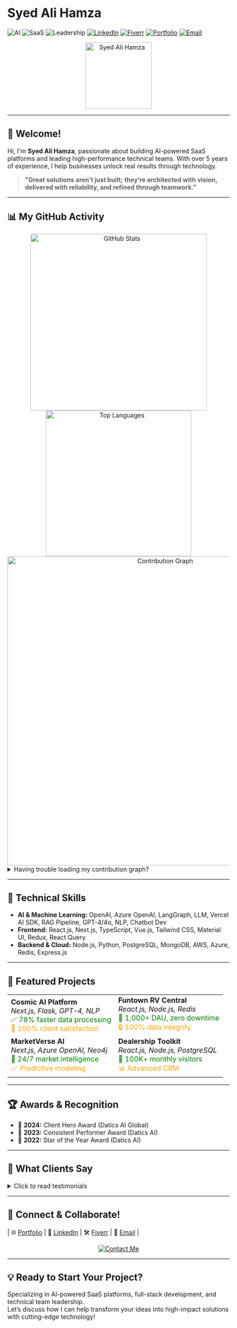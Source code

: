 # Syed Ali Hamza

![AI](https://img.shields.io/badge/AI-Expert-green) 
![SaaS](https://img.shields.io/badge/SaaS-Specialist-blue) 
![Leadership](https://img.shields.io/badge/Leadership-Proven-orange)
[![LinkedIn](https://img.shields.io/badge/LinkedIn-Connect-blue?logo=linkedin)](https://linkedin.com/in/syed-ali-hamza-global)
[![Fiverr](https://img.shields.io/badge/Fiverr-Available-brightgreen?logo=fiverr)](https://fiverr.com/syedalihamza999?public_mode=true)
[![Portfolio](https://img.shields.io/badge/Portfolio-Visit-lightgrey?logo=firefox)](http://syedalihamza.me/)
[![Email](https://img.shields.io/badge/Email-hamza.syed9995@gmail.com-red?logo=gmail)](mailto:hamza.syed9995@gmail.com)

<div align="center">
  <img src="https://avatars.githubusercontent.com/u/46610321?v=4" width="150" alt="Syed Ali Hamza" />
</div>

---

## 🚀 Welcome!

Hi, I'm **Syed Ali Hamza**, passionate about building AI-powered SaaS platforms and leading high-performance technical teams. With over 5 years of experience, I help businesses unlock real results through technology.

> **"Great solutions aren’t just built; they’re architected with vision, delivered with reliability, and refined through teamwork."**

---

## 📊 My GitHub Activity

<div align="center">

<a href="https://github.com/alihamza-datics">
  <img width="400" src="https://github-readme-stats.vercel.app/api?username=alihamza-datics&show_icons=true&theme=radical" alt="GitHub Stats" />
</a>
<a href="https://github.com/alihamza-datics">
  <img width="330" src="https://github-readme-stats.vercel.app/api/top-langs/?username=alihamza-datics&layout=compact&theme=radical" alt="Top Languages" />
</a>

<!-- Contribution Graph (if not working, see tip below) -->
<a href="https://github.com/alihamza-datics">
  <img width="700" src="https://github-readme-activity-graph.vercel.app/graph?username=alihamza-datics&theme=radical" alt="Contribution Graph" />
</a>
</div>

<details>
  <summary>Having trouble loading my contribution graph?</summary>
  <ul>
    <li>Please refresh or try <a href="https://github-readme-activity-graph.vercel.app/graph?username=alihamza-datics&theme=radical" target="_blank">direct link</a>.</li>
    <li>Sometimes third-party image hosts may be temporarily down.</li>
  </ul>
</details>

---

## 🧠 Technical Skills

- **AI & Machine Learning:** OpenAI, Azure OpenAI, LangGraph, LLM, Vercel AI SDK, RAG Pipeline, GPT-4/4o, NLP, Chatbot Dev
- **Frontend:** React.js, Next.js, TypeScript, Vue.js, Tailwind CSS, Material UI, Redux, React Query
- **Backend & Cloud:** Node.js, Python, PostgreSQL, MongoDB, AWS, Azure, Redis, Express.js

---

## 🌟 Featured Projects

<table>
  <tr>
    <td>
      <b>Cosmic AI Platform</b><br>
      <em>Next.js, Flask, GPT-4, NLP</em><br>
      <span style="color:green">✅ 78% faster data processing</span> <br>
      <span style="color:orange">🌟 100% client satisfaction</span>
    </td>
    <td>
      <b>Funtown RV Central</b><br>
      <em>React.js, Node.js, Redis</em><br>
      <span style="color:green">👥 1,000+ DAU, zero downtime</span> <br>
      <span style="color:orange">🔒 100% data integrity</span>
    </td>
  </tr>
  <tr>
    <td>
      <b>MarketVerse AI</b><br>
      <em>Next.js, Azure OpenAI, Neo4j</em><br>
      <span style="color:green">🤖 24/7 market intelligence</span> <br>
      <span style="color:orange">📈 Predictive modeling</span>
    </td>
    <td>
      <b>Dealership Toolkit</b><br>
      <em>React.js, Node.js, PostgreSQL</em><br>
      <span style="color:green">🚗 100K+ monthly visitors</span> <br>
      <span style="color:orange">📊 Advanced CRM</span>
    </td>
  </tr>
</table>

---

## 🏆 Awards & Recognition

- 🥇 <b>2024:</b> Client Hero Award (Datics AI Global)
- 🥇 <b>2023:</b> Consistent Performer Award (Datics AI)
- 🥇 <b>2022:</b> Star of the Year Award (Datics AI)

---

## 💬 What Clients Say

<details>
  <summary>Click to read testimonials</summary>
  
  > <b>Steffen, Germany:</b> "Professional, reliable, easy to communicate, and FAST."
  >
  > <b>Asonganyinkemzi, USA:</b> "Very talented and patient. Met all specifications."
  >
  > <b>Patrick Skinner, USA:</b> "Amazingly prompt and awesome to work with!"
</details>


---

## 🤝 Connect & Collaborate!

| 🌐 [Portfolio](http://syedalihamza.me/) | 💼 [LinkedIn](https://linkedin.com/in/syed-ali-hamza-global) | 🛠️ [Fiverr](https://fiverr.com/syedalihamza999?public_mode=true) | 📧 [Email](mailto:hamza.syed9995@gmail.com) |

<div align="center">
  <a href="mailto:hamza.syed9995@gmail.com">
    <img src="https://img.shields.io/badge/Contact%20Me-Click%20Here-brightgreen?style=for-the-badge&logo=gmail" alt="Contact Me" />
  </a>
</div>

---

## 💡 Ready to Start Your Project?

Specializing in AI-powered SaaS platforms, full-stack development, and technical team leadership.  
Let’s discuss how I can help transform your ideas into high-impact solutions with cutting-edge technology!
